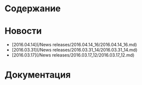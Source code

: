 # Содержание
# Новости
  * [2016.04.14](/News releases/2016.04.14_16/2016.04.14_16.md)
  * [2016.03.31](/News releases/2016.03.31_14/2016.03.31_14.md)
  * [2016.03.17](/News releases/2016.03.17_12/2016.03.17_12.md)

# Документация
